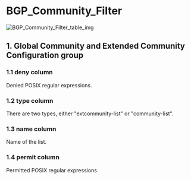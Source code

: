 # BGP_Community_Filter

![BGP_Community_Filter_table_img](http://www.plantuml.com/plantuml/img/SoWkIImgAStDuIf8JCvEJ4zLK0hApozH24bCoaajLbAevb80WkISnE9Y1IVtW7Zd_DpSqhpCaifujyoSajGY1HiR1OqGdPpCz8oIzABKr3nD1JixhbekY8wW_DAIr7ZVn89urxoIeahiYj4LwUhQORMAoo4rBmNeKW00)

## 1. Global Community and Extended Community Configuration group

### 1.1 deny column

Denied POSIX regular expressions.

### 1.2 type column

There are two types, either "extcommunity-list" or "community-list".

### 1.3 name column

Name of the list.

### 1.4 permit column

Permitted POSIX regular expressions.

